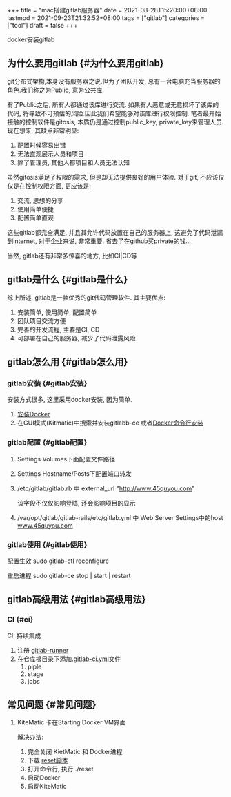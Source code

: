+++
title = "mac搭建gitlab服务器"
date = 2021-08-28T15:20:00+08:00
lastmod = 2021-09-23T21:32:52+08:00
tags = ["gitlab"]
categories = ["tool"]
draft = false
+++

docker安装gitlab

<!--more-->


## 为什么要用gitlab {#为什么要用gitlab}

git分布式架构,本身没有服务器之说.但为了团队开发, 总有一台电脑充当服务器的角色.我们称之为Public, 意为公共库.

有了Public之后, 所有人都通过该库进行交流. 如果有人恶意或无意损坏了该库的代码, 将导致不可预估的风险.因此我们希望能够对该库进行权限控制.
笔者最开始接触的控制软件是gitosis, 本质仍是通过控制public\_key, private\_key来管理人员.现在想来, 其缺点非常明显:

1.  配置时候容易出错
2.  无法直观展示人员和项目
3.  除了管理员, 其他人都项目和人员无法认知

虽然gitosis满足了权限的需求, 但是却无法提供良好的用户体验. 对于git, 不应该仅仅是在控制权限方面, 更应该是:

1.  交流, 思想的分享
2.  使用简单便捷
3.  配置简单直观

这些gitlab都完全满足, 并且其允许代码放置在自己的服务器上, 这避免了代码泄漏到internet, 对于企业来说, 非常重要. 省去了在github买private的钱...

当然, gitlab还有非常多惊喜的地方, 比如CI|CD等


## gitlab是什么 {#gitlab是什么}

综上所述, gitlab是一款优秀的git代码管理软件. 其主要优点:

1.  安装简单, 使用简单, 配置简单
2.  团队项目交流方便
3.  完善的开发流程, 主要是CI, CD
4.  可部署在自己的服务器, 减少了代码泄露风险


## gitlab怎么用 {#gitlab怎么用}


### gitlab安装 {#gitlab安装}

安装方式很多, 这里采用docker安装, 因为简单.

1.  [安装Docker](https://www.docker.com/products/docker-toolbox)
2.  在GUI模式(Kitmatic)中搜索并安装gitlabb-ce
    或者[Docker命令行安装](http://www.cnblogs.com/int32bit/p/5310382.html)


### gitlab配置 {#gitlab配置}

1.  Settings Volumes下面配置文件路径
2.  Settings Hostname/Posts下配置端口转发
3.  /etc/gitlab/gitlab.rb 中 external\_url "<http://www.45quyou.com>"

    该字段不仅仅影响登陆, 还会影响项目的显示
4.  /var/opt/gitlab/gitlab-rails/etc/gitlab.yml 中 Web Server Settings中的host www.45quyou.com


### gitlab使用 {#gitlab使用}

配置生效 sudo gitlab-ctl reconfigure

重启进程 sudo gitlab-ce stop | start | restart


## gitlab高级用法 {#gitlab高级用法}


### CI {#ci}

CI: 持续集成

1.  注册 [gitlab-runner](https://docs.gitlab.com/runner/install/)
2.  在仓库根目录下添加[.gitlab-ci.yml](https://docs.gitlab.com/ee/ci/quick%5Fstart/README.html)文件
    1.  piple
    2.  stage
    3.  jobs


## 常见问题 {#常见问题}

1.  KiteMatic 卡在Starting Docker VM界面

    解决办法:

    1.  完全关闭 KietMatic 和 Docker进程
    2.  下载 [reset脚本](gitlab/reset)
    3.  打开命令行, 执行 ./reset
    4.  启动Docker
    5.  启动KiteMatic